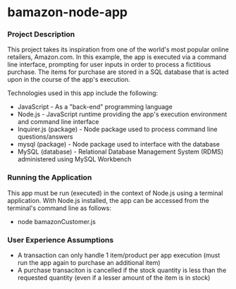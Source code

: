 # bamazon-node-app

### Project Description

This project takes its inspiration from one of the world's most popular online retailers, Amazon.com. In this example, the app is executed via a command line interface, prompting for user inputs in order to process a fictitious purchase. The items for purchase are stored in a SQL database that is acted upon in the course of the app's execution. 

Technologies used in this app include the following:

* JavaScript - As a "back-end" programming language
* Node.js - JavaScript runtime providing the app's execution environment and command line interface
* Inquirer.js (package) - Node package used to process command line questions/answers
* mysql (package) - Node package used to interface with the database
* MySQL (database) - Relational Database Management System (RDMS) administered using MySQL Workbench

### Running the Application

This app must be run (executed) in the context of Node.js using a terminal application. With Node.js installed, the app can be accessed from the terminal's command line as follows:

* node bamazonCustomer.js

### User Experience Assumptions

* A transaction can only handle 1 item/product per app execution (must run the app again to purchase an additional item)
* A purchase transaciton is cancelled if the stock quantity is less than the requested quantity (even if a lesser amount of the item is in stock)